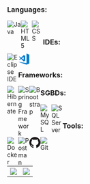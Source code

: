 ### Languages:
<img align="left" width="32px" alt="Java" src="https://img.icons8.com/color/144/000000/java-coffee-cup-logo.png">
<img align="left" alt="HTML5" width="26px" src="https://img.icons8.com/color/26/000000/html-5--v2.png" />
<img align="left" alt="CSS" width="26px" src="https://img.icons8.com/color/26/000000/css3.png" /><br />

### IDEs:
<img align="left" width="26px" alt="Eclipse IDE" src="https://icons.iconarchive.com/icons/papirus-team/papirus-apps/256/eclipse-icon.png">
<img align="left" alt="visual studio code" width="26px" src="https://raw.githubusercontent.com/github/explore/80688e429a7d4ef2fca1e82350fe8e3517d3494d/topics/visual-studio-code/visual-studio-code.png" /><br />

### Frameworks:
<img align="left" width="26px" alt="Hibernate" src="https://cdn.worldvectorlogo.com/logos/hibernate.svg">
<img align="left" width="26px" alt="Spring Framework" src="https://img.icons8.com/color/48/000000/spring-logo.png">
<img align="left" width="26px" alt="Bootstrap" src="https://cdn.iconscout.com/icon/free/png-256/bootstrap-7-1175254.png">

### SGBDs:
<img align="left" alt="MySQL" width="26px" src="https://img.icons8.com/fluent/26/000000/mysql-logo.png" />
<img align="left" alt="SQL Server" width="26px" src="https://img.icons8.com/color/50/000000/microsoft-sql-server.png" /><br />

### Tools:
<img align="left" width="26px" alt="Docker" src="https://cdn.iconscout.com/icon/free/png-256/docker-11-1175228.png">
<img align="left" width="26px" alt="Postman" src="https://cdn.iconscout.com/icon/free/png-256/postman-3521648-2945092.png">
<img align="left" alt="GitHub" width="26px" src="https://raw.githubusercontent.com/github/explore/78df643247d429f6cc873026c0622819ad797942/topics/github/github.png" />
<img align="left" alt="Git" width="26px" src="https://img.icons8.com/color/26/000000/git.png" /><br /><br />

<table align="center">
    <tr>
        <td>
        <img width="400px" align="center" src="https://github-readme-stats.vercel.app/api?username=LucasGooes&count_private=true&hide_border=true" />
        </td>
        <td>
        <img width="400px" align="center" src="https://github-readme-stats.vercel.app/api/top-langs/?username=LucasGooes&hide=html&layout=compact&count_private=true&hide_border=true" />               
        </td>
    </tr>
</table>